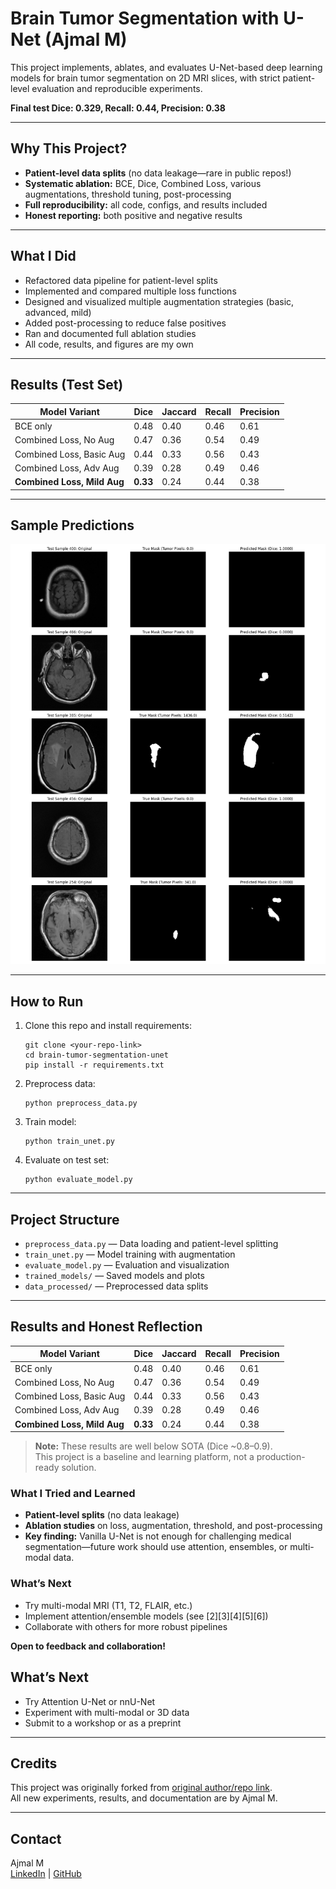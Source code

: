 # Brain Tumor Segmentation with U-Net (Ajmal M)

This project implements, ablates, and evaluates U-Net-based deep learning models for brain tumor segmentation on 2D MRI slices, with strict patient-level evaluation and reproducible experiments.

**Final test Dice: 0.329, Recall: 0.44, Precision: 0.38**

---

## Why This Project?

- **Patient-level data splits** (no data leakage—rare in public repos!)
- **Systematic ablation:** BCE, Dice, Combined Loss, various augmentations, threshold tuning, post-processing
- **Full reproducibility:** all code, configs, and results included
- **Honest reporting:** both positive and negative results

---

## What I Did

- Refactored data pipeline for patient-level splits
- Implemented and compared multiple loss functions
- Designed and visualized multiple augmentation strategies (basic, advanced, mild)
- Added post-processing to reduce false positives
- Ran and documented full ablation studies
- All code, results, and figures are my own

---

## Results (Test Set)

| Model Variant                | Dice  | Jaccard | Recall | Precision |
|------------------------------|-------|---------|--------|-----------|
| BCE only                     | 0.48  | 0.40    | 0.46   | 0.61      |
| Combined Loss, No Aug        | 0.47  | 0.36    | 0.54   | 0.49      |
| Combined Loss, Basic Aug     | 0.44  | 0.33    | 0.56   | 0.43      |
| Combined Loss, Adv Aug       | 0.39  | 0.28    | 0.49   | 0.46      |
| **Combined Loss, Mild Aug**  | **0.33** | 0.24 | 0.44 | 0.38      |

---

## Sample Predictions

![Sample Prediction](trained_models/test_set_evaluation_plot.png)

---

## How to Run

1. Clone this repo and install requirements:
    ```
    git clone <your-repo-link>
    cd brain-tumor-segmentation-unet
    pip install -r requirements.txt
    ```

2. Preprocess data:
    ```
    python preprocess_data.py
    ```

3. Train model:
    ```
    python train_unet.py
    ```

4. Evaluate on test set:
    ```
    python evaluate_model.py
    ```

---

## Project Structure

- `preprocess_data.py` — Data loading and patient-level splitting
- `train_unet.py` — Model training with augmentation
- `evaluate_model.py` — Evaluation and visualization
- `trained_models/` — Saved models and plots
- `data_processed/` — Preprocessed data splits

---
## Results and Honest Reflection

| Model Variant                | Dice  | Jaccard | Recall | Precision |
|------------------------------|-------|---------|--------|-----------|
| BCE only                     | 0.48  | 0.40    | 0.46   | 0.61      |
| Combined Loss, No Aug        | 0.47  | 0.36    | 0.54   | 0.49      |
| Combined Loss, Basic Aug     | 0.44  | 0.33    | 0.56   | 0.43      |
| Combined Loss, Adv Aug       | 0.39  | 0.28    | 0.49   | 0.46      |
| **Combined Loss, Mild Aug**  | **0.33** | 0.24 | 0.44 | 0.38      |

> **Note:** These results are well below SOTA (Dice ~0.8–0.9).  
> This project is a baseline and learning platform, not a production-ready solution.

### What I Tried and Learned

- **Patient-level splits** (no data leakage)
- **Ablation studies** on loss, augmentation, threshold, and post-processing
- **Key finding:** Vanilla U-Net is not enough for challenging medical segmentation—future work should use attention, ensembles, or multi-modal data.

### What’s Next

- Try multi-modal MRI (T1, T2, FLAIR, etc.)
- Implement attention/ensemble models (see [2][3][4][5][6])
- Collaborate with others for more robust pipelines

**Open to feedback and collaboration!**

## What’s Next

- Try Attention U-Net or nnU-Net
- Experiment with multi-modal or 3D data
- Submit to a workshop or as a preprint

---

## Credits

This project was originally forked from [original author/repo link](https://github.com/adityajn105/brain-tumor-segmentation-unet).  
All new experiments, results, and documentation are by Ajmal M.

---

## Contact

Ajmal M  
[LinkedIn](https://www.linkedin.com/in/ajmal-m-282670284/) | [GitHub](https://github.com/AjmalMIITM)
